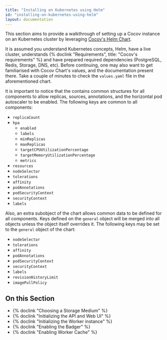 ```yaml
---
title: "Installing on Kubernetes using Helm"
id: "installing-on-kubernetes-using-helm"
layout: documentation
---
```


This section aims to provide a walkthrough of setting up a Cocov instance on an
Kubernetes cluster by leveraging [Cocov's Helm Chart](https://github.com/cocov-ci/helm).

It is assumed you understand Kubernetes concepts, Helm, have a live cluster,
understands {% doclink "Requirements", title: "Cocov's requirements" %} and
have prepared required dependencies (PostgreSQL, Redis, Storage, DNS, etc).
Before continuing, one may also want to get familiarised with Cocov Chart's
values, and the documentation present there. Take a couple of minutes to check
the `values.yaml` file in the aforementioned chart.

It is important to notice that the contains common structures for all components
to allow replicas, sources, annotations, and the horizontal pod autoscaler to be
enabled. The following keys are common to all components:

- `replicaCount`
- `hpa`
    - `enabled`
    - `labels`
    - `minReplicas`
    - `maxReplicas`
    - `targetCPUUtilizationPercentage`
    - `targetMemoryUtilizationPercentage`
    - `metrics`
- `resources`
- `nodeSelector`
- `tolerations`
- `affinity`
- `podAnnotations`
- `podSecurityContext`
- `securityContext`
- `labels`

Also, an extra subobject of the chart allows common data to be defined for all
components. Keys defined on the `general` object will be merged into all objects
unless the object itself overrides it. The following keys may be set to the
`general` object of the chart:

- `nodeSelector`
- `tolerations`
- `affinity`
- `podAnnotations`
- `podSecurityContext`
- `securityContext`
- `labels`
- `revisionHistoryLimit`
- `imagePullPolicy`

## On this Section

- {% doclink "Choosing a Storage Medium" %}
- {% doclink "Initializing the API and Web UI" %}
- {% doclink "Initializing the Worker instance" %}
- {% doclink "Enabling the Badger" %}
- {% doclink "Enabling Worker Cache" %}
